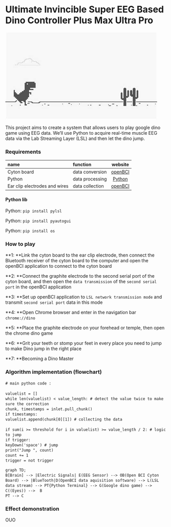 

# Ultimate Invincible Super EEG Based Dino Controller Plus Max Ultra Pro

![dino](https://github.com/QABCI/EMG-GoogleDinoGame/blob/main/dino.jpg?raw=true "dino")

This project aims to create a system that allows users to play google dino game using EEG data. We’ll use Python to acquire real-time muscle EEG data via the Lab Streaming Layer (LSL) and then let the dino jump.

### Requirements

| name        | function |  website  |
| :--------  | :-----  | :----:  |
| Cyton board | data conversion|[openBCI](https://docs.openbci.com/GettingStarted/Boards/CytonGS/)|
| Python | data processing|[Python](https://www.python.org/downloads/)|
| Ear clip electrodes and wires | data collection|[openBCI](https://docs.openbci.com/GettingStarted/Boards/CytonGS/)|

#### Python lib

Python: `pip install pylsl`

Python: `pip install pyautogui`

Python: `pip install os`

### How to play

**1: **Link the cyton board to the ear clip electrode, then connect the Bluetooth receiver of the cyton board to the computer and open the openBCI application to connect to the cyton board

**2: **Connect the graphite electrode to the second serial port of the cyton board, and then open the `data transmission` of the `second serial port` in the openBCI application

**3: **Set up openBCI application to `LSL network transmission mode` and transmit `second serial port` data in this mode

**4: **Open Chrome browser and enter in the navigation bar `chrome://dino`

**5: **Place the graphite electrode on your forehead or temple, then open the chrome dino game

**6: **Grit your teeth or stomp your feet in every place you need to jump to make Dino jump in the right place

**7: **Becoming a Dino Master

### Algorithm implementation (flowchart)

```
# main python code :

valuelist = []
while len(valuelist) < value_length: # detect the value twice to make sure the correction
chunk, timestamps = inlet.pull_chunk()
if timestamps:
valuelist.append(chunk[0][1]) # collecting the data

if sum(i >= threshold for i in valuelist) >= value_length / 2: # logic to jump
if trigger:
keyDown('space') # jump
print("Jump ", count)
count += 1
trigger = not trigger
```

```mermaid
graph TD;
B[Brain] --> |Electric Signals| E(EEG Sensor) --> OB(Open BCI Cyton Board) --> |BlueTooth|D(OpenBCI data aquisition software) --> L(LSL data stream) --> PT{Python Terminal} --> G(Google dino game) --> C((Eyes)) -->  B
PT --> C
```

### Effect demonstration

OUO
